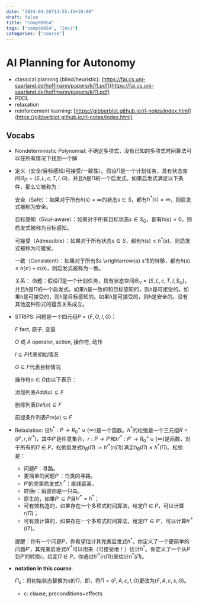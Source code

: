 ```yaml
---
date: "2024-04-26T14:55:43+10:00"
draft: false
title: "Comp90054"
tags: ["comp90054", "24s1"]
categories: ["course"]
---
```


# AI Planning for Autonomy

- classical planning (blind/heuristic): [https://fai.cs.uni-saarland.de/hoffmann/papers/ki11.pdf](https://fai.cs.uni-saarland.de/hoffmann/papers/ki11.pdf)
- PDDL
- relaxation
- reinforcement learning: [https://gibberblot.github.io/rl-notes/index.html](https://gibberblot.github.io/rl-notes/index.html)

## Vocabs


- Nondeterministic Polynomial: 不确定多项式，没有已知的多项式时间算法可以在所有情况下找到一个解
- 定义（安全/目标感知/可接受/一致性）。假设$\Pi$是一个计划任务，具有状态空间$\Theta_{\Pi} = (S, L, c, T, I, G)$，并且$h$是$\Pi$的一个启发式。如果启发式满足以下条件，那么它被称为：

    安全（Safe）：如果对于所有$h(s) = \infty$的状态$s \in S$，都有$h^*(s) = \infty$，则启发式被称为安全。

    目标感知（Goal-aware）：如果对于所有目标状态$s \in S_G$，都有$h(s) = 0$，则启发式被称为目标感知。

    可接受（Admissible）：如果对于所有状态$s \in S$，都有$h(s) \leq h^*(s)$，则启发式被称为可接受。

    一致（Consistent）：如果对于所有$s \xrightarrow{a} s'$的转移，都有$h(s) \leq h(s') + c(a)$，则启发式被称为一致。

    关系：
    命题：假设$\Pi$是一个计划任务，具有状态空间$\Theta_{\Pi} = (S, L, c, T, I, S_G)$，并且$h$是$\Pi$的一个启发式。如果$h$是一致的和目标感知的，则$h$是可接受的。如果$h$是可接受的，则$h$是目标感知的。如果$h$是可接受的，则$h$是安全的。没有其他这种形式的蕴含关系成立。

- STRIPS: 问题是一个四元组$P = \langle F,O,I,G \rangle$：

    $F$ fact, 原子, 变量

    $O$ 或 $A$ operator, action, 操作符, 动作

    $I \subseteq F$代表初始情况

    $G \subseteq F$代表目标情况

    操作符$o \in O$由以下表示：

    添加列表$Add(o) \subseteq F$

    删除列表$Del(o) \subseteq F$

    前提条件列表$Pre(o) \subseteq F$
  
- Relaxiation: 设$h^* : P \rightarrow R^+_0 \cup \{\infty\}$是一个函数。$h^*$的松弛是一个三元组$R= (P',r,h'^*)$，其中$P'$是任意集合，$r : P \rightarrow P'$和$h'^* : P' \rightarrow R^+_0 \cup \{\infty\}$是函数，对于所有的$\Pi \in P$，松弛启发式$h_R(\Pi) := h'^*(r(\Pi))$满足$h_R(\Pi) \leq h^*(\Pi)$。松弛是：
    - 问题$P$：寻路。
    - 更简单的问题$P'$：鸟类的寻路。
    - $P'$的完美启发式$h'^*$：直线距离。
    - 转换$r$：假装你是一只鸟。
    - 原生的，如果$P' \subseteq P$且$h'^* = h^*$；
    - 可有效构造的，如果存在一个多项式时间算法，给定$\Pi \in P$，可以计算$r(\Pi)$；
    - 可有效计算的，如果存在一个多项式时间算法，给定$\Pi' \in P'$，可以计算$h'^*(\Pi')$。

    提醒：你有一个问题$P$，你希望估计其完美启发式$h^*$。你定义了一个更简单的问题$P'$，其完美启发式$h'^*$可以用来（可接受地！）估计$h^*$。你定义了一个从$P$到$P'$的转换$r$。给定$\Pi \in P$，你通过$h'^*(r(\Pi))$来估计$h^*(\Pi)$。


- **notation in this course**:
  
   $\Pi_s$：将初始状态替换为$s$的$\Pi$，即，将$\Pi = (F,A,c,I,G)$更改为$(F,A,c,s,G)$。
   - c: clause, preconditions+effects